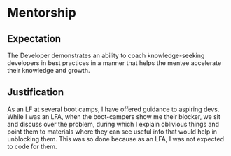 # Mentorship

## Expectation
The Developer demonstrates an ability to coach knowledge-seeking developers in best practices in a manner that helps the mentee accelerate their knowledge and growth.

## Justification
As an LF at several boot camps, I have offered guidance to aspiring devs. 
While I was an LFA, when the boot-campers show me their blocker, we sit and discuss over the problem, during which I explain oblivious things and point them to materials where they can see useful info that would help in unblocking them. This was so done because as an LFA, I was not expected to code for them.
